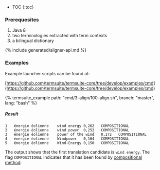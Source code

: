 * TOC
{:toc}

### Prerequesites

 1. Java 8
 1. two terminologies extracted with term contexts
 1. a bilingual dictionary


{% include generated/aligner-api.md %}

### Examples

Example launcher scripts can be found at:

[https://github.com/termsuite/termsuite-core/tree/develop/examples/cmd](https://github.com/termsuite/termsuite-core/tree/develop/examples/cmd)

{% termsuite_example path: "cmd/3-align/100-align.sh", branch: "master", lang: "bash" %}

##### Result

```
1	énergie éolienne	wind energy	0,262	COMPOSITIONAL
2	énergie éolienne	wind power	0,252	COMPOSITIONAL
3	énergie éolienne	power of the wind	0,172	COMPOSITIONAL
4	énergie éolienne	Windpower	0,164	COMPOSITIONAL
5	énergie éolienne	Wind-Energy	0,150	COMPOSITIONAL
```

The output shows that the first translation candidate is `wind energy`. The flag `COMPOSITIONAL` indicates that it has been found by [compositional method](/documentation/alignment#compositional).
